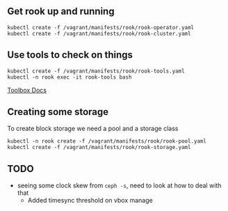 ## Get rook up and running
```console
kubectl create -f /vagrant/manifests/rook/rook-operator.yaml
kubectl create -f /vagrant/manifests/rook/rook-cluster.yaml
```

## Use tools to check on things
```console
kubectl create -f /vagrant/manifests/rook/rook-tools.yaml
kubectl -n rook exec -it rook-tools bash
```
[Toolbox Docs](https://rook.io/docs/rook/master/toolbox.html)

## Creating some storage
To create block storage we need a pool and a storage class
```
kubectl -n rook create -f /vagrant/manifests/rook/rook-pool.yaml
kubectl create -f /vagrant/manifests/rook/rook-storage.yaml
```

## TODO
- seeing some clock skew from `ceph -s`, need to look at how to deal with that
  - Added timesync threshold on vbox manage
